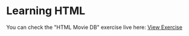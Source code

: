# Learning HTML

You can check the "HTML Movie DB" exercise live here: [View Exercise](https://iamhugofelix.github.io/learning-html/movies-exercise/movies.html)